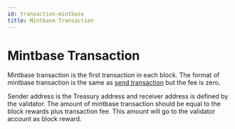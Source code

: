 ```yaml
---
id: transaction-mintbase
title: Mintbase Transaction
---
```


# Mintbase Transaction

Mintbase transaction is the first transaction in each block. The format of mintbase transaction is 
the same as [send transaction](./transaction-send.md) but the fee is zero.

Sender address is the Treasury address and receiver address is defined by the validator. The amount of 
mintbase transaction should be equal to the block rewards plus transaction fee. This amount will go 
to the validator account as block reward.

